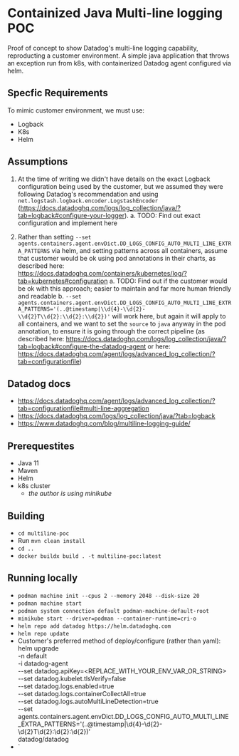 # Containized Java Multi-line logging POC

Proof of concept to show Datadog's multi-line logging capability, reproducting
a customer environment. A simple java application that throws an exception run
from k8s, with containerized Datadog agent configured via helm.

## Specfic Requirements

To mimic customer environment, we must use:

- Logback
- K8s
- Helm

## Assumptions

1. At the time of writing we didn't have details on the exact Logback configuration being used
by the customer, but we assumed they were following Datadog's recommendation and using
`net.logstash.logback.encoder.LogstashEncoder`
(<https://docs.datadoghq.com/logs/log_collection/java/?tab=logback#configure-your-logger>).
    a. TODO: Find out exact configuration and implement here

2. Rather than setting `--set agents.containers.agent.envDict.DD_LOGS_CONFIG_AUTO_MULTI_LINE_EXTRA_PATTERNS` via
helm, and setting patterns across all containers, assume that customer would be ok using pod annotations in their
charts, as described here: <https://docs.datadoghq.com/containers/kubernetes/log/?tab=kubernetes#configuration>
    a. TODO: Find out if the customer would be ok with this approach; easier to maintain and
    far more human friendly and readable
    b. `--set agents.containers.agent.envDict.DD_LOGS_CONFIG_AUTO_MULTI_LINE_EXTRA_PATTERNS='(..@timestamp|\\d{4}-\\d{2}-\\d{2}T\\d{2}:\\d{2}:\\d{2})'` will work here, but again it will apply to all containers, and we want to set the `source` to
    `java` anyway in the pod annotation, to ensure it is going through the correct pipeline (as described here:
    <https://docs.datadoghq.com/logs/log_collection/java/?tab=logback#configure-the-datadog-agent> or here:
    <https://docs.datadoghq.com/agent/logs/advanced_log_collection/?tab=configurationfile>)

## Datadog docs

- <https://docs.datadoghq.com/agent/logs/advanced_log_collection/?tab=configurationfile#multi-line-aggregation>
- <https://docs.datadoghq.com/logs/log_collection/java/?tab=logback>
- <https://www.datadoghq.com/blog/multiline-logging-guide/>

## Prerequestites

- Java 11
- Maven
- Helm
- k8s cluster
  - _the author is using minikube_

## Building

- `cd multiline-poc`
- Run `mvn clean install`
- `cd ..`
- `docker buildx build . -t multiline-poc:latest`

## Running locally

- `podman machine init --cpus 2 --memory 2048 --disk-size 20`
- `podman machine start`
- `podman system connection default podman-machine-default-root`
- `minikube start --driver=podman --container-runtime=cri-o`
- `helm repo add datadog https://helm.datadoghq.com`
- `helm repo update`
- Customer's preferred method of deploy/configure (rather than yaml):
        helm upgrade \
        -n default \
        -i datadog-agent \
        --set datadog.apiKey=<REPLACE_WITH_YOUR_ENV_VAR_OR_STRING> \
        --set datadog.kubelet.tlsVerify=false \
        --set datadog.logs.enabled=true \
        --set datadog.logs.containerCollectAll=true \
        --set datadog.logs.autoMultiLineDetection=true \
        --set agents.containers.agent.envDict.DD_LOGS_CONFIG_AUTO_MULTI_LINE_EXTRA_PATTERNS='(..@timestamp|\\d{4}-\\d{2}-\\d{2}T\\d{2}:\\d{2}:\\d{2})' \
        datadog/datadog
- `
